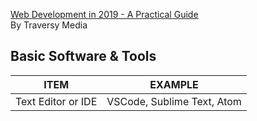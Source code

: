 [Web Development in 2019 - A Practical Guide](https://youtu.be/UnTQVlqmDQ0)  
By Traversy Media

## Basic Software & Tools  
ITEM | EXAMPLE
---- | ---------
Text Editor or IDE | VSCode, Sublime Text, Atom
